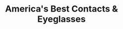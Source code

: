 ---
title: "America's Best Contacts & Eyeglasses"
url: /boulder/americas-best-contacts-und-eyeglasses/
shop: Optiker
---
